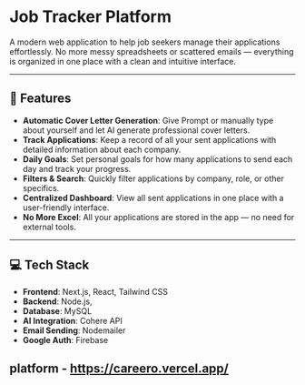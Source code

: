 # Job Tracker Platform

A modern web application to help job seekers manage their applications effortlessly. No more messy spreadsheets or scattered emails — everything is organized in one place with a clean and intuitive interface.

---

## 🌟 Features

- **Automatic Cover Letter Generation**: Give Prompt or manually type about yourself and let AI generate professional cover letters.
- **Track Applications**: Keep a record of all your sent applications with detailed information about each company.  
- **Daily Goals**: Set personal goals for how many applications to send each day and track your progress.  
- **Filters & Search**: Quickly filter applications by company, role, or other specifics.  
- **Centralized Dashboard**: View all sent applications in one place with a user-friendly interface.  
- **No More Excel**: All your applications are stored in the app — no need for external tools.

---

## 💻 Tech Stack

- **Frontend**: Next.js, React, Tailwind CSS  
- **Backend**: Node.js,
- **Database**: MySQL
- **AI Integration**: Cohere API
- **Email Sending**: Nodemailer
- **Google Auth**: Firebase

## platform - https://careero.vercel.app/
